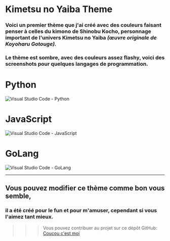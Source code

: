 Kimetsu no Yaiba Theme
======

### Voici un premier thème que j'ai créé avec des couleurs faisant penser à celles du kimono de Shinobu Kocho, personnage important de l'univers Kimetsu no Yaiba *(œuvre originale de Koyoharu Gotouge).* ###

### **Le thème est sombre**, avec des **couleurs assez flashy**, voici des screenshots pour quelques langages de programmation. ###



# __**Python**__ #

![Visual Studio Code - Python](https://cdn.discordapp.com/attachments/983073037001834617/983434806576681020/unknown.png)

# __**JavaScript**__ #

![Visual Studio Code - JavaScript](https://cdn.discordapp.com/attachments/983073037001834617/983435105441833030/unknown.png)

# __**GoLang**__ #

![Visual Studio Code - GoLang](https://cdn.discordapp.com/attachments/983073037001834617/983435419557453844/unknown.png)

---
## Vous pouvez modifier ce thème comme bon vous semble, ##
### il a été créé pour le fun et pour m'amuser, cependant si vous l'aimez tant mieux. ###

>>> Vous pouvez contribuer au projet sur ce dépôt GitHub: [Coucou c'est moi]()